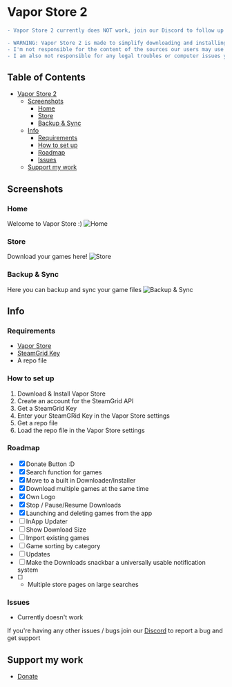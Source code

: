 # Vapor Store 2

```diff
- Vapor Store 2 currently does NOT work, join our Discord to follow up on its future and other development
```

```diff
- WARNING: Vapor Store 2 is made to simplify downloading and installing games in a preinstalled format from the internet via a repository/source
- I'm not responsible for the content of the sources our users may use
- I am also not responsible for any legal troubles or computer issues you may face

```

## Table of Contents  <!-- no toc -->
- [Vapor Store 2](#vapor-store-2)
  - [Screenshots](#screenshots)
    - [Home](#home)
    - [Store](#store)
    - [Backup & Sync](#backup--sync)
  - [Info](#info)
    - [Requirements](#requirements)
    - [How to set up](#how-to-set-up)
    - [Roadmap](#roadmap)
    - [Issues](#issues)
  - [Support my work](#support-my-work)

## Screenshots
### Home
Welcome to Vapor Store :)
![Home](https://github.com/SushyDev/vapor-store/blob/master/assets/previews/vs-2-home.png?raw=true)
### Store
Download your games here!
![Store](https://github.com/SushyDev/vapor-store/blob/master/assets/previews/vs-2-store.png?raw=true)
### Backup & Sync
Here you can backup and sync your game files
![Backup & Sync](https://github.com/SushyDev/vapor-store/blob/master/assets/previews/vs-2-backup.png?raw=true)

## Info

### Requirements

- [Vapor Store](https://github.com/CrypticShy/vapor-store/releases/)
- [SteamGrid Key](https://www.steamgriddb.com/profile/preferences)
- A repo file

### How to set up

1. Download & Install Vapor Store
2. Create an account for the SteamGrid API
3. Get a SteamGrid Key
4. Enter your SteamGRid Key in the Vapor Store settings
5. Get a repo file
6. Load the repo file in the Vapor Store settings

### Roadmap

- [x] Donate Button :D
- [x] Search function for games
- [x] Move to a built in Downloader/Installer
- [x] Download multiple games at the same time
- [x] Own Logo
- [x] Stop / Pause/Resume Downloads
- [x] Launching and deleting games from the app
- [ ] InApp Updater
- [ ] Show Download Size
- [ ] Import existing games
- [ ] Game sorting by category
- [ ] Updates
- [ ] Make the Downloads snackbar a universally usable notification system
- [ ] - Multiple store pages on large searches

### Issues

- Currently doesn't work

If you're having any other issues / bugs join our [Discord](https://discord.gg/ZjDTpmf) to report a bug and get support 

## Support my work

 - [Donate](https://ko-fi.com/sushy)
